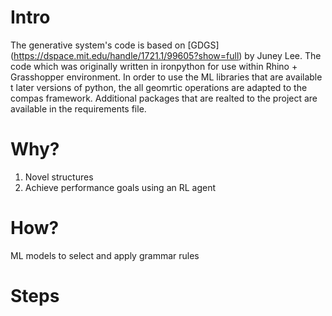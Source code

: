 # Intro
The generative system's code is based on [GDGS] (https://dspace.mit.edu/handle/1721.1/99605?show=full) by Juney Lee. 
The code which was originally written in ironpython for use within Rhino + Grasshopper environment. 
In order to use the ML libraries that are available t later versions of python, the all geomrtic operations are adapted to the compas framework.
Additional packages that are realted to the project are available in the requirements file. 

# Why?
1. Novel structures
2. Achieve performance goals using an RL agent

# How?
ML models to select and apply grammar rules 

# Steps

